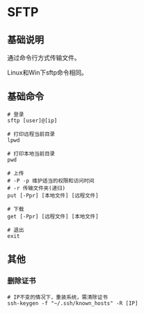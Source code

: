 <!--
 * @Author: moment-forever lzt1141@126.com
 * @Date: 2022-07-08 20:38:30
 * @LastEditors: moment-forever lzt1141@126.com
 * @LastEditTime: 2022-07-11 16:24:24
 * @FilePath: /workspace/Studynote/Linux笔记/SFTP.md
 * @Description: 这是默认设置,请设置`customMade`, 打开koroFileHeader查看配置 进行设置: https://github.com/OBKoro1/koro1FileHeader/wiki/%E9%85%8D%E7%BD%AE
-->
# SFTP

## 基础说明
通过命令行方式传输文件。

Linux和Win下sftp命令相同。

## 基础命令

```shell
# 登录
sftp [user]@[ip]

# 打印远程当前目录
lpwd

# 打印本地当前目录
pwd

# 上传
# -P -p 维护适当的权限和访问时间
# -r 传输文件夹(递归)
put [-Ppr] [本地文件] [远程文件] 

# 下载
get [-Ppr] [远程文件] [本地文件]

# 退出
exit
```

## 其他

### 删除证书

```shell
# IP不变的情况下，重装系统，需清除证书
ssh-keygen -f "~/.ssh/known_hosts" -R [IP]
```